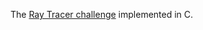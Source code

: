 The [Ray Tracer challenge](https://www.amazon.com/Ray-Tracer-Challenge-Test-Driven-Renderer/dp/1680502719) implemented in C.
